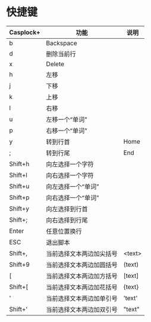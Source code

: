 # 快捷键

| Casplock+ | 功能                     | 说明     |
| --------- | ------------------------ | -------- |
| b         | Backspace                |          |
| d         | 删除当前行               |          |
| x         | Delete                   |          |
| h         | 左移                     |          |
| j         | 下移                     |          |
| k         | 上移                     |          |
| l         | 右移                     |          |
| u         | 左移一个“单词”           |          |
| p         | 右移一个“单词”           |          |
| y         | 转到行首                 | Home     |
| ;         | 转到行尾                 | End      |
| Shift+h   | 向左选择一个字符         |          |
| Shift+l   | 向右选择一个字符         |          |
| Shift+u   | 向左选择一个“单词”       |          |
| Shift+p   | 向右选择一个“单词”       |          |
| Shift+y   | 向左选择到行首           |          |
| Shift+;   | 向右选择到行尾           |          |
| Enter     | 任意位置换行             |          |
| ESC       | 退出脚本                 |          |
| Shift+,   | 当前选择文本两边加尖括号 | \<text\> |
| Shift+9   | 当前选择文本两边加圆括号 | (text)   |
| [         | 当前选择文本两边加方括号 | [text]   |
| Shift+[   | 当前选择文本两边加花括号 | {text}   |
| '         | 当前选择文本两边加单引号 | 'text'   |
| Shift+'   | 当前选择文本两边加双引号 | "text"   |

